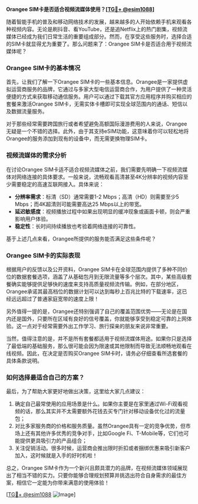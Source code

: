 **Orangee SIM卡是否适合视频流媒体使用？[[TG💪+ @esim1088](https://t.me/s/esim1088)]**

随着智能手机的普及和移动网络技术的发展，越来越多的人开始依赖手机来观看各种视频内容。无论是刷抖音、看YouTube，还是追Netflix上的热门剧集，视频流媒体已经成为我们日常生活的重要组成部分。然而，在享受这些服务时，选择合适的SIM卡就显得尤为重要了。那么问题来了：Orangee SIM卡是否适合用于视频流媒体呢？

### Orangee SIM卡的基本情况

首先，让我们了解一下Orangee SIM卡的一些基本信息。Orangee是一家提供虚拟运营商服务的品牌，它通过与多家大型电信运营商合作，为用户提供了一种灵活便捷的方式来获取移动通信服务。用户可以通过下载其官方应用程序并购买相应的套餐来激活Orangee SIM卡，无需实体卡槽即可实现全球范围内的通话、短信以及数据流量服务。

对于那些经常需要跨国旅行或者希望避免高额国际漫游费用的人来说，Orangee无疑是一个不错的选择。此外，由于其支持eSIM功能，这意味着你可以轻松地将Orangee的服务添加到现有的设备中，而无需更换物理SIM卡。

### 视频流媒体的需求分析

在讨论Orangee SIM卡适不适合视频流媒体之前，我们需要先明确一下视频流媒体对网络连接的具体要求。一般来说，流畅观看高清甚至4K分辨率的视频内容至少需要稳定的高速互联网接入。具体来说：

- **分辨率需求**：标清（SD）通常需要1-2 Mbps；高清（HD）则需要至少5 Mbps；而4K超清则可能需要高达25 Mbps以上的带宽。
- **延迟敏感度**：视频播放过程中如果出现明显的缓冲现象或画面卡顿，则会严重影响用户体验。
- **稳定性**：长时间持续播放也考验着网络连接的可靠性。

基于上述几点来看，Orangee所提供的服务能否满足这些条件呢？

### Orangee SIM卡的实际表现

根据用户的反馈以及公开资料，Orangee SIM卡在全球范围内提供了多种不同价位的数据套餐选项，涵盖了从基础包月到无限流量等多个层次。其中，某些高级套餐确实能够提供足够快的速度来支持高质量视频流传输。例如，在部分地区，Orangee承诺其最高档位的数据计划可以达到每秒上百兆比特的下载速率，这已经远远超过了普通家庭宽带的速度上限！

另外值得一提的是，Orangee还特别强调了自己的覆盖范围优势——无论是在国内还是国外，只要所在区域有良好的信号覆盖，你就能够享受到稳定可靠的上网体验。这一点对于经常需要外出工作学习、旅行探亲的朋友来说非常重要。

当然，值得注意的是，并不是所有套餐都适用于视频流媒体用途。如果你只是选择了最低端的基础服务，那么很可能会因为限速或其他限制而导致无法顺畅地观看在线视频。因此，在决定是否购买Orangee SIM卡时，请务必仔细查看所选套餐的具体条款说明。

### 如何选择最适合自己的方案？

最后，为了帮助大家更好地做出决策，这里给大家几点建议：

1. 确定自己最常使用的应用场景是什么。如果你主要是在家里通过Wi-Fi观看视频的话，那么其实并不太需要额外花钱去买专门针对移动设备优化过的流量包；
2. 对比多家服务商的价格和服务质量。虽然Orangee具有一定的竞争优势，但市场上还有其他许多优秀的竞争对手，比如Google Fi、T-Mobile等，它们也可能提供更具吸引力的产品组合；
3. 关注促销活动。很多时候，运营商会推出限时折扣或者捆绑优惠来吸引新客户加入，这时候就是入手的好时机啦！

总之，Orangee SIM卡作为一个新兴且颇具潜力的品牌，在视频流媒体领域展现出了相当不错的实力。只要你能够合理规划预算并挑选出符合自身需求的最佳方案，相信它一定能为你带来满意的使用体验！

[[TG💪+ @esim1088](https://t.me/s/esim1088) ![Image](https://i.postimg.cc/4NQfJmqS/Snipaste-2025-05-13-00-14-12.png)]